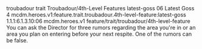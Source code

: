 <ability>
  <metadata>
    <class>troubadour</class>
    <feature_type>trait</feature_type>
    <file_dpath>Troubadour/4th-Level Features</file_dpath>
    <item_id>latest-goss</item_id>
    <item_index>06</item_index>
    <item_name>Latest Goss</item_name>
    <level>4</level>
    <scc>mcdm.heroes.v1:feature.trait.troubadour.4th-level-feature:latest-goss</scc>
    <scdc>1.1.1:6.1.3.10:06</scdc>
    <source>mcdm.heroes.v1</source>
    <type>feature/trait/troubadour/4th-level-feature</type>
  </metadata>
  <effects>
    <effect type="mundane">You can ask the Director for three rumors regarding the area you&apos;re in or an area you plan on entering before your next respite. One of the rumors can be false.</effect>
  </effects>
</ability>
